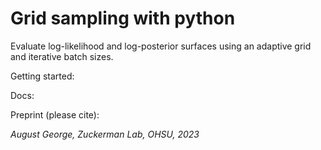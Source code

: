 # Grid sampling with python

Evaluate log-likelihood and log-posterior surfaces using an adaptive grid and iterative batch sizes. 

Getting started:

Docs:

Preprint (please cite):

*August George, Zuckerman Lab, OHSU, 2023*
